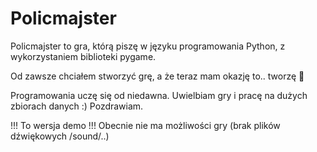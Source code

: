 # Policmajster

Policmajster to gra, którą piszę w języku programowania Python, z wykorzystaniem biblioteki pygame.

Od zawsze chciałem stworzyć grę, a że teraz mam okazję to.. tworzę 🙂

Programowania uczę się od niedawna. 
Uwielbiam gry i pracę na dużych zbiorach danych :)
Pozdrawiam.

!!! To wersja demo !!!
Obecnie nie ma możliwości gry (brak plików dźwiękowych /sound/..)
